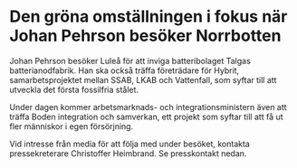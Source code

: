 # Den gröna omställningen i fokus när Johan Pehrson besöker Norrbotten

Johan Pehrson besöker Luleå för att inviga batteribolaget Talgas batterianodfabrik. Han ska också träffa företrädare för Hybrit, samarbetsprojektet mellan SSAB, LKAB och Vattenfall, som syftar till att utveckla det första fossilfria stålet.

Under dagen kommer arbetsmarknads\- och integrationsministern även att träffa Boden integration och samverkan, ett projekt som syftar till att få ut fler människor i egen försörjning.

Vid intresse från media för att följa med under besöket, kontakta pressekreterare Christoffer Heimbrand. Se presskontakt nedan.
